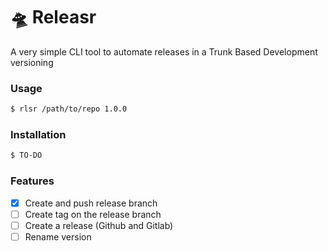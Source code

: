 # 🛸️ Releasr
A very simple CLI tool to automate releases in a Trunk Based Development versioning

### Usage

```sh
$ rlsr /path/to/repo 1.0.0
```

### Installation

```sh
$ TO-DO
```

### Features
- [x] Create and push release branch
- [ ] Create tag on the release branch
- [ ] Create a release (Github and Gitlab)
- [ ] Rename version 
